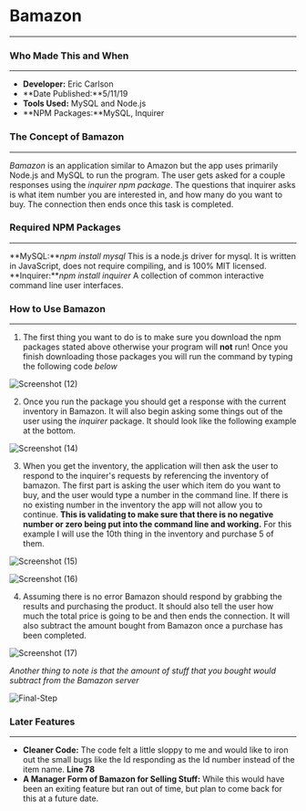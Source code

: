 # Bamazon
---
### Who Made This and When
---
* **Developer:** Eric Carlson
* **Date Published:**5/11/19
* **Tools Used:** MySQL and Node.js
* **NPM Packages:**MySQL, Inquirer

### The Concept of Bamazon
---
*Bamazon* is an application similar to Amazon but the app uses primarily Node.js and MySQL to run the program.  The user gets asked for a couple responses using the *inquirer npm package*.  The questions that inquirer asks is what item number you are interested in, and how many do you want to buy.  The connection then ends once this task is completed.

### Required NPM Packages
---
**MySQL:***npm install mysql*  This is a node.js driver for mysql. It is written in JavaScript, does not require compiling, and is 100% MIT licensed.
**Inquirer:***npm install inquirer* A collection of common interactive command line user interfaces.

### How to Use Bamazon
---
1.  The first thing you want to do is to make sure you download the npm packages stated above otherwise your program will **not** run! Once you finish downloading those packages you will run the command by typing the following code *below*

![Screenshot (12)](https://user-images.githubusercontent.com/46227451/58612069-275a1180-8266-11e9-9e2e-5c20c81a6d54.png)

2.  Once you run the package you should get a response with the current inventory in Bamazon.  It will also begin asking some things out of the user using the *inquirer* package.  It should look like the following example at the bottom.

![Screenshot (14)](https://user-images.githubusercontent.com/46227451/58612295-e4e50480-8266-11e9-837e-9303dfa61f70.png)

3.  When you get the inventory, the application will then ask the user to respond to the inquirer's requests by referencing the inventory of bamazon.  The first part is asking the user which item do you want to buy, and the user would type a number in the command line.  If there is no existing number in the inventory the app will not allow you to continue.  **This is validating to make sure that there is no negative number or zero being put into the command line and working.**  For this example I will use the 10th thing in the inventory and purchase 5 of them.

![Screenshot (15)](https://user-images.githubusercontent.com/46227451/58612673-3a6de100-8268-11e9-8ac1-1216e56424c6.png)

![Screenshot (16)](https://user-images.githubusercontent.com/46227451/58612691-4ce81a80-8268-11e9-8d3d-b81178eb7aa0.png)

4.  Assuming there is no error Bamazon should respond by grabbing the results and purchasing the product.  It should also tell the user how much the total price is going to be and then ends the connection. It will also subtract the amount bought from Bamazon once a purchase has been completed.

![Screenshot (17)](https://user-images.githubusercontent.com/46227451/58612793-a2242c00-8268-11e9-8916-060707ad3535.png)

*Another thing to note is that the amount of stuff that you bought would subtract from the Bamazon server*

![Final-Step](https://user-images.githubusercontent.com/46227451/58612950-28407280-8269-11e9-93af-28d9bd0f09ff.png)


### Later Features
---
* **Cleaner Code:**  The code felt a little sloppy to me and would like to iron out the small bugs like the Id responding as the Id number instead of the item name. **Line 78**
* **A Manager Form of Bamazon for Selling Stuff:**  While this would have been an exiting feature but ran out of time, but plan to come back for this at a future date.


